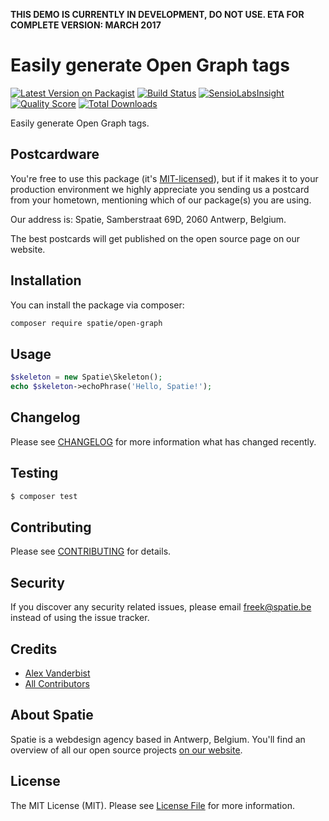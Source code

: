 **THIS DEMO IS CURRENTLY IN DEVELOPMENT, DO NOT USE. ETA FOR COMPLETE VERSION: MARCH 2017**

# Easily generate Open Graph tags

[![Latest Version on Packagist](https://img.shields.io/packagist/v/spatie/open-graph.svg?style=flat-square)](https://packagist.org/packages/spatie/open-graph)
[![Build Status](https://img.shields.io/travis/spatie/open-graph/master.svg?style=flat-square)](https://travis-ci.org/spatie/open-graph)
[![SensioLabsInsight](https://img.shields.io/sensiolabs/i/xxxxxxxxx.svg?style=flat-square)](https://insight.sensiolabs.com/projects/xxxxxxxxx)
[![Quality Score](https://img.shields.io/scrutinizer/g/spatie/open-graph.svg?style=flat-square)](https://scrutinizer-ci.com/g/spatie/open-graph)
[![Total Downloads](https://img.shields.io/packagist/dt/spatie/open-graph.svg?style=flat-square)](https://packagist.org/packages/spatie/open-graph)

Easily generate Open Graph tags.

## Postcardware

You're free to use this package (it's [MIT-licensed](LICENSE.md)), but if it makes it to your production environment we highly appreciate you sending us a postcard from your hometown, mentioning which of our package(s) you are using.

Our address is: Spatie, Samberstraat 69D, 2060 Antwerp, Belgium.

The best postcards will get published on the open source page on our website.

## Installation

You can install the package via composer:

``` bash
composer require spatie/open-graph
```

## Usage

``` php
$skeleton = new Spatie\Skeleton();
echo $skeleton->echoPhrase('Hello, Spatie!');
```

## Changelog

Please see [CHANGELOG](CHANGELOG.md) for more information what has changed recently.

## Testing

``` bash
$ composer test
```

## Contributing

Please see [CONTRIBUTING](CONTRIBUTING.md) for details.

## Security

If you discover any security related issues, please email freek@spatie.be instead of using the issue tracker.

## Credits

- [Alex Vanderbist](https://github.com/AlexVanderbist)
- [All Contributors](../../contributors)

## About Spatie

Spatie is a webdesign agency based in Antwerp, Belgium. You'll find an overview of all our open source projects [on our website](https://spatie.be/opensource).

## License

The MIT License (MIT). Please see [License File](LICENSE.md) for more information.

